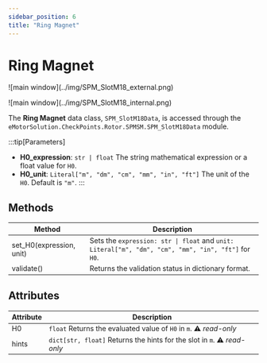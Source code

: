 ```yaml
---
sidebar_position: 6
title: "Ring Magnet"
---
```

# Ring Magnet

<p class="ems">![main window](../img/SPM_SlotM18_external.png)</p>
<p class="ems">![main window](../img/SPM_SlotM18_internal.png)</p>

The **Ring Magnet** data class, `SPM_SlotM18Data`, is accessed through the `eMotorSolution.CheckPoints.Rotor.SPMSM.SPM_SlotM18Data` module. 

:::tip[Parameters]
- **H0_expression**: `str | float` The string mathematical expression or a float value for `H0`.
- **H0_unit**: `Literal["m", "dm", "cm", "mm", "in", "ft"]` The unit of the `H0`. Default is `"m"`.
:::

## Methods
| Method | Description |
|--------|-------------|
| set_H0(expression, unit) | Sets the `expression: str \| float` and `unit: Literal["m", "dm", "cm", "mm", "in", "ft"]` for `H0`. |
| validate() | Returns the validation status in dictionary format. |

## Attributes
| Attribute | Description |
|---|---|
| H0 | `float` Returns the evaluated value of `H0` in `m`. :warning: *read-only* |
| hints | `dict[str, float]` Returns the hints for the slot in `m`. :warning: *read-only* |
